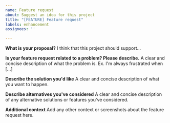 ```yaml
---
name: Feature request
about: Suggest an idea for this project
title: "[FEATURE] Feature request"
labels: enhancement
assignees: ''

---
```


**What is your proposal?**
I think that this project should support...

**Is your feature request related to a problem? Please describe.**
A clear and concise description of what the problem is. Ex. I'm always frustrated when [...]

**Describe the solution you'd like**
A clear and concise description of what you want to happen.

**Describe alternatives you've considered**
A clear and concise description of any alternative solutions or features you've considered.

**Additional context**
Add any other context or screenshots about the feature request here.
